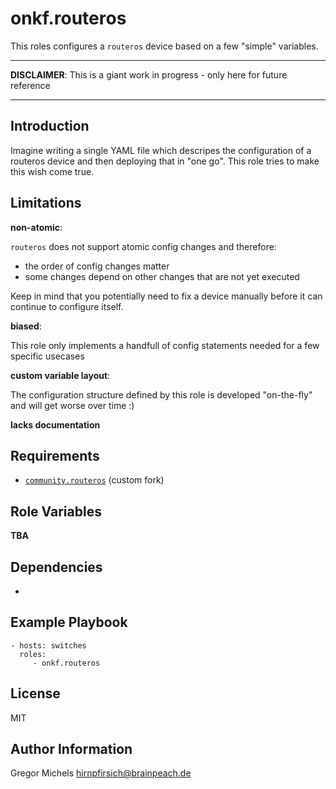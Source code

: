 onkf.routeros
=============

This roles configures a `routeros` device based on a few "simple" variables.

---

**DISCLAIMER**: This is a giant work in progress - only here for future reference

---

Introduction
------------

Imagine writing a single YAML file which descripes the configuration of a routeros device and then deploying that in "one go".
This role tries to make this wish come true.

Limitations
-----------

**non-atomic**:

`routeros` does not support atomic config changes and therefore:
* the order of config changes matter
* some changes depend on other changes that are not yet executed

Keep in mind that you potentially need to fix a device manually before it can continue to configure itself.

**biased**:

This role only implements a handfull of config statements needed for a few specific usecases

**custom variable layout**:

The configuration structure defined by this role is developed "on-the-fly" and will get worse over time :)

**lacks documentation**

Requirements
------------

* [`community.routeros`](https://github.com/hirnpfirsich/community.routeros) (custom fork)

Role Variables
--------------

**TBA**

Dependencies
------------

-

Example Playbook
----------------

    - hosts: switches
      roles:
         - onkf.routeros

License
-------

MIT

Author Information
------------------

Gregor Michels <hirnpfirsich@brainpeach.de>
